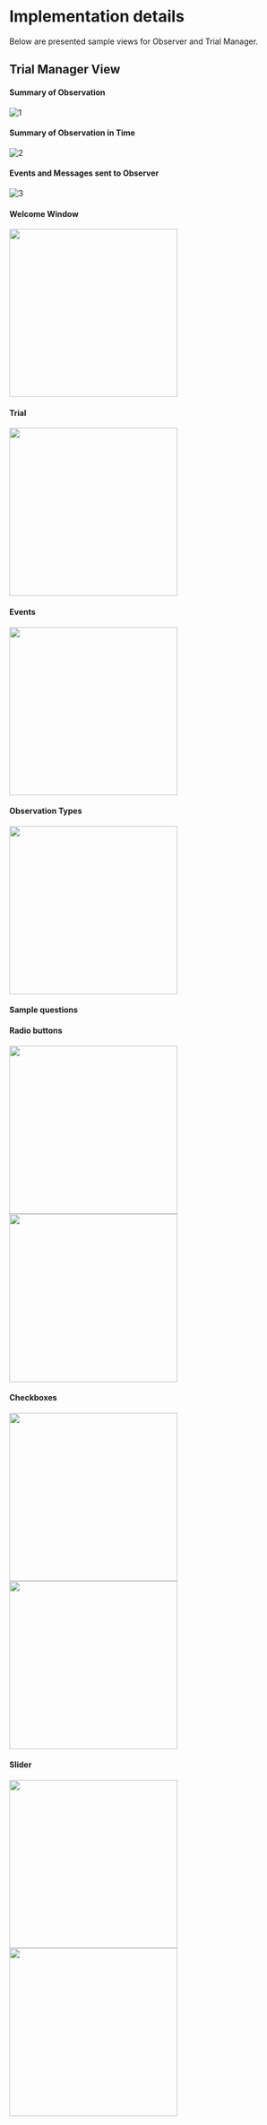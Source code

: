 # Implementation details
Below are presented sample views for Observer and Trial Manager.

## Trial Manager View

#### Summary of Observation
![1](./img/1.png)
#### Summary of Observation in Time
![2](./img/2.png)
#### Events and Messages sent to Observer
![3](./img/3.png)

#### Welcome Window
<img src="./img/welcome.png" width="300">

#### Trial
<img src="./img/trial.png" width="300">

#### Events
<img src="./img/obsEventView.png" width="300">

#### Observation Types
<img src="./img/type.png" width="300">

#### Sample questions

#### Radio buttons
<img src="./img/radiobut1.png" width="300">
<img src="./img/radiobut2.png" width="300">

#### Checkboxes
<img src="./img/chckbx1.png" width="300">
<img src="./img/chbox2.png" width="300">

#### Slider
<img src="./img/slider1.png" width="300">
<img src="./img/slider2.png" width="300">






